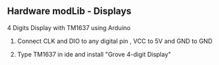 Hardware modLib - Displays
---
4 Digits Display with TM1637 using Arduino

1. Connect CLK and DIO to any digital pin , VCC to 5V and GND to GND

2. Type TM1637 in ide and install "Grove 4-digit Display"
